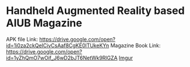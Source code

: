 # Handheld Augmented Reality based AIUB Magazine
APK file Link: https://drive.google.com/open?id=1i0za2ckQeICivCsAaf8CgKE0lTUkeKYn 
Magazine Book Link: https://drive.google.com/open?id=1yZhQmO7wOif_J6wD2bJT6NetWk9RlGZA 
[Imgur](https://imgur.com/RM6NAXe)
